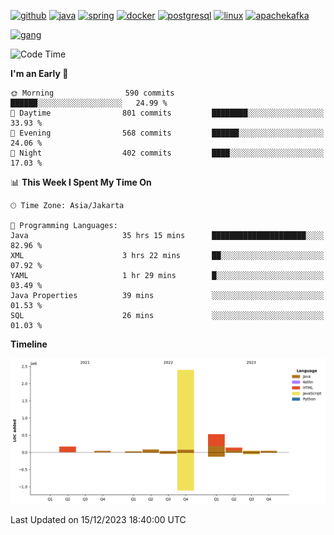 <!-- [<img src='https://dev.karakun.com/assets/posts/2018-09-16-jc-java-article/3duke_suspects.jpg' alt='java'>](https://github.com/yeahbutstill) -->

[<img src='https://cdn.jsdelivr.net/npm/simple-icons@3.0.1/icons/github.svg' alt='github' height='40'>](https://github.com/yeahbutstill)  [<img src='https://cdn.jsdelivr.net/npm/simple-icons@3.0.1/icons/java.svg' alt='java' height='40'>](rahasia)  [<img src='https://cdn.jsdelivr.net/npm/simple-icons@3.0.1/icons/spring.svg' alt='spring' height='40'>](rahasia)  [<img src='https://cdn.jsdelivr.net/npm/simple-icons@3.0.1/icons/docker.svg' alt='docker' height='40'>](rahasia)  [<img src='https://cdn.jsdelivr.net/npm/simple-icons@3.0.1/icons/postgresql.svg' alt='postgresql' height='40'>](rahasia)  [<img src='https://cdn.jsdelivr.net/npm/simple-icons@3.0.1/icons/linux.svg' alt='linux' height='40'>](rahasia) [<img src='https://cdn.jsdelivr.net/npm/simple-icons@3.0.1/icons/apachekafka.svg' alt='apachekafka' height='40'>](rahasia)

[<img src='https://asset-2.tstatic.net/tribunnewswiki/foto/bank/images/Mozart.jpg' alt='gang'>](https://github.com/yeahbutstill)

<!--START_SECTION:waka-->
![Code Time](http://img.shields.io/badge/Code%20Time-2%2C566%20hrs%2049%20mins-blue)

**I'm an Early 🐤** 

```text
🌞 Morning                590 commits         ██████░░░░░░░░░░░░░░░░░░░   24.99 % 
🌆 Daytime                801 commits         ████████░░░░░░░░░░░░░░░░░   33.93 % 
🌃 Evening                568 commits         ██████░░░░░░░░░░░░░░░░░░░   24.06 % 
🌙 Night                  402 commits         ████░░░░░░░░░░░░░░░░░░░░░   17.03 % 
```


📊 **This Week I Spent My Time On** 

```text
🕑︎ Time Zone: Asia/Jakarta

💬 Programming Languages: 
Java                     35 hrs 15 mins      █████████████████████░░░░   82.96 % 
XML                      3 hrs 22 mins       ██░░░░░░░░░░░░░░░░░░░░░░░   07.92 % 
YAML                     1 hr 29 mins        █░░░░░░░░░░░░░░░░░░░░░░░░   03.49 % 
Java Properties          39 mins             ░░░░░░░░░░░░░░░░░░░░░░░░░   01.53 % 
SQL                      26 mins             ░░░░░░░░░░░░░░░░░░░░░░░░░   01.03 % 
```

**Timeline**

![Lines of Code chart](https://raw.githubusercontent.com/yeahbutstill/yeahbutstill/main/assets/bar_graph.png)


 Last Updated on 15/12/2023 18:40:00 UTC
<!--END_SECTION:waka-->
